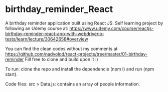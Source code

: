 # birthday_reminder_React

A birthday reminder application built using React JS.
Self learning project by following an Udemy course at: https://www.udemy.com/course/reactjs-birthday-reminder-react-app-with-webdriverio-tests/learn/lecture/30642658#overview

You can find the clean codes without my comments at https://github.com/nadvolod/react-projects/tree/master/01-birthday-reminder
Fill free to clone and build upon it :) 

To run:
clone the repo and install the dependencie (npm i) and run (npm start).

Code files: 
src > Data.js: contains an array of people information. 


